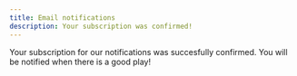 ```yaml
---
title: Email notifications
description: Your subscription was confirmed!
---
```


Your subscription for our notifications was succesfully confirmed. You will be notified when there is a good play!
